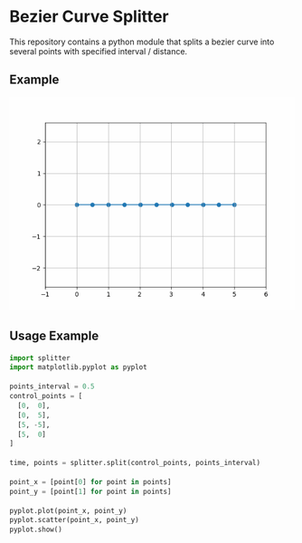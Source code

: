 # Bezier Curve Splitter
This repository contains a python module that splits a bezier curve into several points with specified interval / distance.

## Example
<p align="center">
  <img src="example.gif">
</p>

## Usage Example
```python
import splitter
import matplotlib.pyplot as pyplot

points_interval = 0.5
control_points = [
  [0,  0],
  [0,  5],
  [5, -5],
  [5,  0]
]

time, points = splitter.split(control_points, points_interval)

point_x = [point[0] for point in points]
point_y = [point[1] for point in points]

pyplot.plot(point_x, point_y)
pyplot.scatter(point_x, point_y)
pyplot.show()
```
